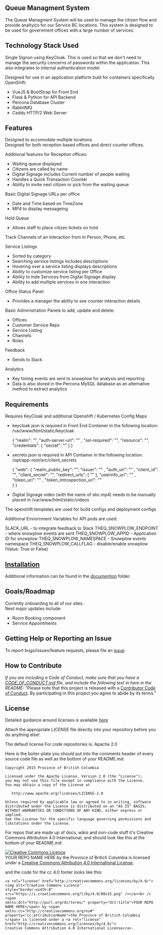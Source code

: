 ## Queue Managment System

The Queue Managment System will be used to manage the citizen flow and provide analtyics for our Service BC locations. This system is designed to be used for government offices with a large number of services.

## Technology Stack Used

Single Signon using KeyCloak. This is used so that we don't need to manage the security concerns of passwords within the application. This also integrates to internal authentication model.

Designed for use in an application platform buld for containers specifically OpenShift:

- VueJS & BootStrap for Front End
- Flask & Python for API Backend
- Percona Database Cluster
- RabbitMQ
- Caddy HTTP/2 Web Server

## Features

Designed to accomodate multiple locations.  
Designed for both reception based offices and direct counter offices.

Additional features for Reception offices:

- Waiting queue displayed
- Citizens are called by name
- Digital Signage includes Current number of people waiting
- Handles a Quick Transaction Counter
- Ability to invite next citizen or pick from the waiting queue

Basic Digital Signage URLs per office

- Date and Time based on TimeZone
- MP4 to display messageing

Hold Queue

- Allows staff to place citizen tickets on hold

Track Channels of an interaction from In Person, Phone, etc.

Service Listings

- Sorted by category
- Searching service listings includes descriptions
- Hovering over a service listing displays descriptions
- Ability to customize service listing per Office
- Ability to hide Services from Digital Signage display
- Ability to add multiple services in one interaction

Office Status Panel

- Provides a manager the ability to see counter interaction details

Basic Administration Panels to add, update and delete:

- Offices
- Customer Service Reps
- Service Listing
- Channels
- Roles

Feedback

- Sends to Slack

Analytics

- Key timing events are sent to snowplow for analysis and reporting
- Data is also stored in the Percona MySQL database as an alternative method to extract analytics

## Requirements

Requires KeyCloak and additional Openshift / Kubernetes Config Maps

- keycloak.json is required in Front End Container in the following location: /var/www/html/static/keycloak

  {
  "realm": "",
  "auth-server-url": "" ,
  "ssl-required": "",
  "resource": "",
  "credentials": {
  "secret": ""
  }
  }

- secrets.json is required in API Container in the following location: /opt/app-root/src/client_secrets

  {
  "web": {
  "realm_public_key": "",
  "issuer": "" ,
  "auth_uri": "" ,
  "client_id": "",
  "client_secret": "",
  "redirect_urls": [
  ""
  ],
  "userinfo_uri": "" ,
  "token_uri": "" ,
  "token_introspection_uri": ""  
   }
  }

- Digital Signage video (with the name of sbc.mp4) needs to be manually placed in /var/www/html/static/videos

The openshift templates are used for build configs and deployment configs

Additional Enviornment Variables for API pods are used:

SLACK_URL - to integrate feedback to Slack
THEQ_SNOWPLOW_ENDPOINT - where snowplow events are sent
THEQ_SNOWPLOW_APPID - Application ID for snowplow
THEQ_SNOWPLOW_NAMESPACE - Snowplow events namespace
THEQ_SNOWPLOW_CALLFLAG - disable/enable snowplow (Value: True or False)

## [Installation](documentation/Readme.md)

Additional information can be found in the [documention](documentation/Readme.md) folder.

## Goals/Roadmap

Currently onboarding to all of our sites.  
Next major updates include:

- Room Booking component
- Service Appointments

## Getting Help or Reporting an Issue

To report bugs/issues/feature requests, please file an [issue](../../issues).

## How to Contribute

_If you are including a Code of Conduct, make sure that you have a [CODE_OF_CONDUCT.md](CODE_OF_CONDUCT.md) file, and include the following text in here in the README:_
"Please note that this project is released with a [Contributor Code of Conduct](CODE_OF_CONDUCT.md). By participating in this project you agree to abide by its terms."

## License

Detailed guidance around licenses is available
[here](/BC-Open-Source-Development-Employee-Guide/Licenses.md)

Attach the appropriate LICENSE file directly into your repository before you do anything else!

The default license For code repositories is: Apache 2.0

Here is the boiler-plate you should put into the comments header of every source code file as well as the bottom of your README.md:

    Copyright 2015 Province of British Columbia

    Licensed under the Apache License, Version 2.0 (the "License");
    you may not use this file except in compliance with the License.
    You may obtain a copy of the License at

       http://www.apache.org/licenses/LICENSE-2.0

    Unless required by applicable law or agreed to in writing, software
    distributed under the License is distributed on an "AS IS" BASIS,
    WITHOUT WARRANTIES OR CONDITIONS OF ANY KIND, either express or implied.
    See the License for the specific language governing permissions and
    limitations under the License.

For repos that are made up of docs, wikis and non-code stuff it's Creative Commons Attribution 4.0 International, and should look like this at the bottom of your README.md:

<a rel="license" href="http://creativecommons.org/licenses/by/4.0/"><img alt="Creative Commons Licence" style="border-width:0" src="https://i.creativecommons.org/l/by/4.0/80x15.png" /></a><br /><span xmlns:dct="http://purl.org/dc/terms/" property="dct:title">YOUR REPO NAME HERE</span> by <span xmlns:cc="http://creativecommons.org/ns#" property="cc:attributionName">the Province of Britich Columbia</span> is licensed under a <a rel="license" href="http://creativecommons.org/licenses/by/4.0/">Creative Commons Attribution 4.0 International License</a>.

and the code for the cc 4.0 footer looks like this:

    <a rel="license" href="http://creativecommons.org/licenses/by/4.0/"><img alt="Creative Commons Licence"
    style="border-width:0" src="https://i.creativecommons.org/l/by/4.0/80x15.png" /></a><br /><span
    xmlns:dct="http://purl.org/dc/terms/" property="dct:title">YOUR REPO NAME HERE</span> by <span
    xmlns:cc="http://creativecommons.org/ns#" property="cc:attributionName">the Province of Britich Columbia
    </span> is licensed under a <a rel="license" href="http://creativecommons.org/licenses/by/4.0/">
    Creative Commons Attribution 4.0 International License</a>.
